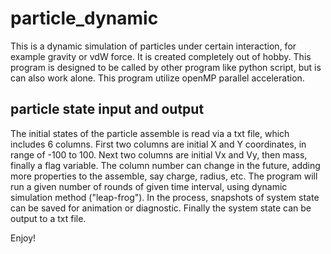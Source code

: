 # particle_dynamic
This is a dynamic simulation of particles under certain interaction, for example gravity or vdW force. It is created completely out of hobby. This program is designed to be called by other program like python script, but is can also work alone. This program utilize openMP parallel acceleration.

## particle state input and output
The initial states of the particle assemble is read via a txt file, which includes 6 columns.
First two columns are initial X and Y coordinates, in range of -100 to 100.
Next two columns are initial Vx and Vy, then mass, finally a flag variable.
The column number can change in the future, adding more properties to the assemble, say charge, radius, etc.
The program will run a given number of rounds of given time interval, using dynamic simulation method ("leap-frog").
In the process, snapshots of system state can be saved for animation or diagnostic.
Finally the system state can be output to a txt file.

Enjoy!